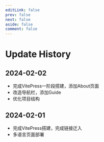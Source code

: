 ```yaml
---
editLink: false
prev: false
next: false
aside: false
comment: false
---
```

<!-- <style>
    #update-history{
        /* margin-bottom: 2em; */
    }
</style> -->
# Update History

## 2024-02-02
* 完成VitePress一阶段搭建，添加About页面
* 改造导航栏，添加Guide
* 优化项目结构

## 2024-02-01
* 完成VitePress搭建，完成链接迁入
* 多语言页面部署

